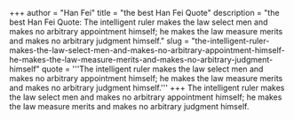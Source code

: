 +++
author = "Han Fei"
title = "the best Han Fei Quote"
description = "the best Han Fei Quote: The intelligent ruler makes the law select men and makes no arbitrary appointment himself; he makes the law measure merits and makes no arbitrary judgment himself."
slug = "the-intelligent-ruler-makes-the-law-select-men-and-makes-no-arbitrary-appointment-himself-he-makes-the-law-measure-merits-and-makes-no-arbitrary-judgment-himself"
quote = '''The intelligent ruler makes the law select men and makes no arbitrary appointment himself; he makes the law measure merits and makes no arbitrary judgment himself.'''
+++
The intelligent ruler makes the law select men and makes no arbitrary appointment himself; he makes the law measure merits and makes no arbitrary judgment himself.
